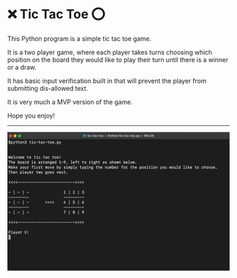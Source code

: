 # :x: Tic Tac Toe :o:

This Python program is a simple tic tac toe game.

It is a two player game, where each player takes turns choosing which position on the board they would like to play their turn until there is a winner or a draw.

It has basic input verification built in that will prevent the player from submitting dis-allowed text.

It is very much a MVP version of the game. 

Hope you enjoy! 

---

![](https://github.com/dougjhall/tic-tac-toe/blob/main/game_play.gif)